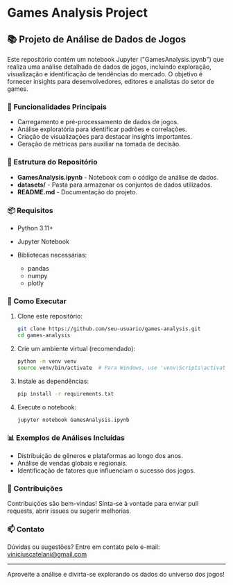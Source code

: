 # Games Analysis Project

## 📚 Projeto de Análise de Dados de Jogos

Este repositório contém um notebook Jupyter ("GamesAnalysis.ipynb") que realiza uma análise detalhada de dados de jogos, incluindo exploração, visualização e identificação de tendências do mercado. O objetivo é fornecer insights para desenvolvedores, editores e analistas do setor de games.

### 🚀 Funcionalidades Principais

* Carregamento e pré-processamento de dados de jogos.
* Análise exploratória para identificar padrões e correlações.
* Criação de visualizações para destacar insights importantes.
* Geração de métricas para auxiliar na tomada de decisão.

### 📝 Estrutura do Repositório

* **GamesAnalysis.ipynb** - Notebook com o código de análise de dados.
* **datasets/** - Pasta para armazenar os conjuntos de dados utilizados.
* **README.md** - Documentação do projeto.

### 📦 Requisitos

* Python 3.11+
* Jupyter Notebook
* Bibliotecas necessárias:

  * pandas
  * numpy
  * plotly

### 🚀 Como Executar

1. Clone este repositório:

   ```bash
   git clone https://github.com/seu-usuario/games-analysis.git
   cd games-analysis
   ```
2. Crie um ambiente virtual (recomendado):

   ```bash
   python -m venv venv
   source venv/bin/activate  # Para Windows, use 'venv\Scripts\activate'
   ```
3. Instale as dependências:

   ```bash
   pip install -r requirements.txt
   ```
4. Execute o notebook:

   ```bash
   jupyter notebook GamesAnalysis.ipynb
   ```

### 📊 Exemplos de Análises Incluídas

* Distribuição de gêneros e plataformas ao longo dos anos.
* Análise de vendas globais e regionais.
* Identificação de fatores que influenciam o sucesso dos jogos.

### 🤝 Contribuições

Contribuições são bem-vindas! Sinta-se à vontade para enviar pull requests, abrir issues ou sugerir melhorias.

### 📫 Contato

Dúvidas ou sugestões? Entre em contato pelo e-mail: [viniciuscatelani@gmail.com](viniciuscatelani@gmail.com)

---

Aproveite a análise e divirta-se explorando os dados do universo dos jogos!
